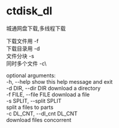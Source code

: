 # ctdisk_dl
城通网盘下载,多线程下载

下载文件用 -f\
下载目录用 -d\
文件分块 -s\
同时多个文件 -c\

optional arguments:<br />
  -h, --help            show this help message and exit<br />
  -d DIR, --dir DIR     download a directory<br />
  -f FILE, --file FILE  download a file<br />
  -s SPLIT, --split SPLIT<br />
                        split a files to parts<br />
  -c DL_CNT, --dl_cnt DL_CNT<br />
                        download files concorrent<br />
